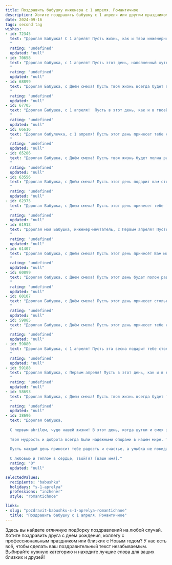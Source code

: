 ```yaml
---
title: Поздравить бабушку инженера с 1 апреля. Романтичное
description: Хотите поздравить бабушку с 1 апреля или другим праздником? Наш ИИ создаст незабываемое поздравление, а вы обязательно выделитесь среди других.  
date: 2024-09-16
tags: second tag
wishes:
- id: 72345
  text: "Дорогая Бабушка! С 1 апреля! Пусть жизнь, как и твои инженерные творения, будет полна креатива, прочности и  безупречной функциональности. Пусть каждый день будет праздником, а сердце всегда будет заполнено любовью и счастьем.
  "
  rating: "undefined"
  updated: "null"
- id: 70658
  text: "Дорогая бабушка, с 1 апреля! Пусть этот день, наполненный шутками и улыбками, станет началом прекрасной весны в твоей жизни. Твой ум, острый как инженерный расчет, и сердце, полное тепла, - это настоящая сильная комбинация. Будь счастлива, любима и здорова!
  "
  rating: "undefined"
  updated: "null"
- id: 68899
  text: "Дорогая Бабушка, с Днём смеха! Пусть твоя жизнь всегда будет полна ярких красок, и каждый день будет таким же удивительным, как твоё инженерное мастерство! Ты не просто женщина, ты талант, ты вдохновение! Счастья тебе, моя дорогая, и пусть твоя душа всегда остаётся молодой и прекрасной, как весной!
  "
  rating: "undefined"
  updated: "null"
- id: 67705
  text: "Дорогая Бабушка, с 1 апреля!  Пусть в этот день, как и в твоей замечательной жизни, будет много чудесных  и неожиданных моментов.  Ты,  инженер по призванию,  создавала  красоту  и  удобство,  твоя душа,  как  и  твои инженерные решения,  всегда  была  наполнена  крепкой  любовью  и  нежностью.  Пусть же  этот  день  будет  пропитан  твоей  радостью  и  освещен  ярким  солнцем  тепла  и  счастья!
  "
  rating: "undefined"
  updated: "null"
- id: 66616
  text: "Дорогая бабулечка, с 1 апреля! Пусть этот день принесет тебе столько же радости и тепла, сколько ты приносишь в наши жизни. Своей инженерной мудростью ты всегда строишь нам мосты к успеху и  исполняешь наши самые смелые мечты. Будь здорова и счастлива, моя любимая бабушка!
  "
  rating: "undefined"
  updated: "null"
- id: 65286
  text: "Дорогая Бабушка, с Днём смеха! Пусть твоя жизнь будет полна радости и светлых моментов, как самые смелые инженерные решения!  Ты - настоящая муза изобретательства, умная, креативная и неповторимая. С праздником!
  "
  rating: "undefined"
  updated: "null"
- id: 63556
  text: "Дорогая Бабушка, с Днём смеха! Пусть этот день подарит вам столько же радости, сколько вы подарили миру своими гениальными инженерными решениями. Вы - воплощение ума, сообразительности и творческой силы, а ваше сердце - сокровищница доброты и любви. Пусть каждый день будет полон ярких эмоций и новых открытий!
  "
  rating: "undefined"
  updated: "null"
- id: 62375
  text: "Дорогая Бабушка, с Днем смеха! Пусть этот день принесет тебе только радость, легкость и новые, вдохновляющие идеи, как будто ты только что получила разрешение на новый инженерный проект!  💖
  "
  rating: "undefined"
  updated: "null"
- id: 61913
  text: "Дорогая моя Бабушка, инженер-мечтатель, с Первым апреля! Пусть этот день принесёт тебе не только улыбки и смех, но и  волшебные идеи, которые зажгут огонь в твоих глазах и сделают мир чуточку ярче!
  "
  rating: "undefined"
  updated: "null"
- id: 61407
  text: "Дорогая бабушка, с Днём смеха! Пусть этот день принесёт Вам море улыбок, а жизнь будет полна ярких красок и интересных открытий, как  и Ваши гениальные инженерные решения.
  "
  rating: "undefined"
  updated: "null"
- id: 60899
  text: "Дорогая бабушка, с Днем смеха! Пусть этот день будет полон радости и нежных улыбок, как весенний сад в цвету. Ты — настоящий инженер счастья, создающий уют и гармонию в нашей семье. Спасибо тебе за твою мудрость, заботу и любовь. Пусть каждый день будет наполнен яркими красками и теплыми воспоминаниями!
  "
  rating: "undefined"
  updated: "null"
- id: 60107
  text: "Дорогая Бабушка, с Днём смеха! Пусть этот день принесет столько радости и веселья, сколько ты вложила в мою жизнь своим профессионализмом и талантом инженера. Ты — настоящий  маяк в моём мире, светлый и любящий, твой ум и  творчество  вдохновляют меня. С праздником!
  "
  rating: "undefined"
  updated: "null"
- id: 59885
  text: "Дорогая Бабушка, с Днём смеха! Пусть этот день принесет тебе не только улыбки, но и ощущение того, что ты самая талантливая и  прекрасная инженер, которую только можно себе представить.  Пусть в твоей жизни всегда будет место для новых изобретений,  потому что ты  - источник вдохновения и истинного мастерства. С праздником!
  "
  rating: "undefined"
  updated: "null"
- id: 59880
  text: "Дорогая Бабушка, с 1 апреля! Пусть эта весна подарит тебе столько же ярких цветов, сколько ты создала идей в своей инженерной карьере. Ты - истинная королева интеллекта и красоты, и я бесконечно благодарен за твою мудрость и любовь. С праздником!
  "
  rating: "undefined"
  updated: "null"
- id: 59188
  text: "Дорогая Бабушка, с Первым апреля! Пусть в этот день, как и в каждый день вашей жизни, вас окружают тепло, любовь и вдохновение. Вы – настоящий инженер своей судьбы, мастерски создающий вокруг себя уют и гармонию. Пусть ваша жизнь будет полна ярких моментов, приятных сюрпризов и безграничной любви!
  "
  rating: "undefined"
  updated: "null"
- id: 58693
  text: "Дорогая Бабушка, с Днем смеха! Пусть твоя жизнь всегда будет такой же яркой и неповторимой, как твоё инженерное мастерство! Желаю тебе океан радости, лучезарную улыбку и лёгкость в сердце, которая вдохновляет на новые свершения!
  "
  rating: "undefined"
  updated: "null"
- id: 38696
  text: "Дорогая бабушка,
  
  С первым abrilем, чудо нашей жизни! В этот день, когда шутки и смех заполняют пространство, хочется поздравить тебя с не только праздником, но и с твоим выдающимся талантом инженера. Ты, как настоящий творец, строишь не только мосты и конструкции, но и сердца, полные любви и заботы.
  
  Твоя мудрость и доброта всегда были надежными опорами в нашем мире. Ты вдохновляешь нас на новые свершения, словно проект, который соединил все лучшие качества — ум, терпение и нежность. Благодаря тебе мы учимся не бояться мечтать и смело двигаться к своим целям.
  
  Пусть каждый день приносит тебе радость и счастье, а улыбка не покидает твое лицо. Желаю тебе море любви и уютных мгновений в окружении тех, кто ценит и любит тебя.
  
  С любовью и теплом в сердце, твой(я) [ваше имя]."
  rating: "0"
  updated: "null"

selectedValues:
  recipients: "babushku"
  holidays: "s-1-aprelya"
  professions: "inzhener"
  style: "romantichnoe"

links:
- slug: "pozdravit-babushku-s-1-aprelya-romantichnoe"
  title: "Поздравить бабушку с 1 апреля. Романтичное"
---
```


Здесь вы найдете отличную подборку поздравлений на любой случай. 
Хотите поздравить друга с днём рождения, коллегу с профессиональным праздником или близких с Новым годом? У нас есть всё, чтобы сделать ваш поздравительный текст незабываемым. Выбирайте нужную категорию и находите лучшие слова для ваших близких и друзей!

